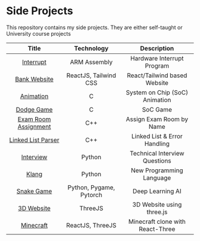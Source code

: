 # Side Projects

This repository contains my side projects. They are either self-taught or University course projects

|                         Title                         |       Technology        |           Description            |
| :---------------------------------------------------: | :---------------------: | :------------------------------: |
|          [Interrupt](./Assembly_Interrupt/)           |      ARM Assembly       |    Hardware Interrupt Program    |
|            [Bank Website](./bank_website/)            |  ReactJS, Tailwind CSS  |   React/Tailwind based Website   |
|              [Animation](./C_Animation/)              |            C            |  System on Chip (SoC) Animation  |
|             [Dodge Game](./C_DodgeGame/)              |            C            |             SoC Game             |
| [Exam Room Assignment](./C%2B%2B_ExamRoomAssignment/) |           C++           |     Assign Exam Room by Name     |
|  [Linked List Parser](./C%2B%2B_LinkedList_Parser/)   |           C++           |   Linked List & Error Handling   |
|               [Interview](./Interview/)               |         Python          |  Technical Interview Questions   |
|                   [Klang](./Klang/)                   |         Python          |     New Programming Language     |
|         [Snake Game](./Python_Snake_Game_AI/)         | Python, Pygame, Pytorch |         Deep Learning AI         |
|                [3D Website](./3dweb/)                 |         ThreeJS         |    3D Website using three.js     |
|               [Minecraft](./minecraft/)               |    ReactJS, ThreeJS     | Minecraft clone with React-Three |
